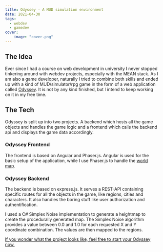 ```yaml
---
title: Odyssey - A MUD simulation environment
date: 2021-04-30
tags:
  - webdev
  - gamedev
cover:
    image: "cover.png"
---
```


## The Idea
Ever since I had a course on web development in university I never stopped tinkering around with webdev projects, especially with the MEAN stack. As I am also a game developer, naturally I tried to combine both skills and ended up with a kind of MUD/simulator/rpg game in the form of a web application called [Odyssey](https://odyssey.daviddiener.de/home). It is not by any kind finished, but I intend to keep working on it in my free time.

## The Tech
Odyssey is split up into two projects. A backend which hosts all the game objects and handles the game logic and a frontend which calls the backend api and displays the game data accordingly.

### Odyssey Frontend
The frontend is based on Angular and Phaser.js. Angular is used for the basic setup of the application, while I use Phaser.js to handle the [world map](https://odyssey.daviddiener.de/worldmap).

### Odyssey Backend
The backend is based on express.js. It serves a REST-API containing specific routes for all the objects in the game, like regions, cities and characters. It also handles the boring stuff like user authorization and authentification. 

I used a C# Simplex Noise implementation to generate a heightmap to create the procedurally generated map. The Simplex Noise algorithm provides a value between 0.0 and 1.0 for each requested X and Y coordinate combination. The values are then mapped to the regions.

[If you wonder what the project looks like, feel free to start your Odyssey now.](https://odyssey.daviddiener.de)